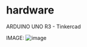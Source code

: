 # hardware
ARDUINO UNO R3 - Tinkercad

IMAGE:
![image](https://user-images.githubusercontent.com/61356918/131750416-0ce0e2c8-dba7-4545-936f-645857ee0403.png)

